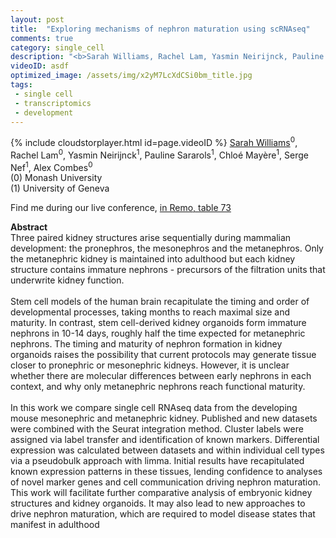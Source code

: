 ```yaml
---
layout: post
title:  "Exploring mechanisms of nephron maturation using scRNAseq"
comments: true
category: single_cell
description: "<b>Sarah Williams, Rachel Lam, Yasmin Neirijnck, Pauline Sararols, Chloé Mayère, Serge Nef, Alex Combes</b><br/>Three paired kidney structures arise sequentially ..."
videoID: asdf
optimized_image: /assets/img/x2yM7LcXdCSi0bm_title.jpg
tags:
 - single cell
 - transcriptomics
 - development
---
```

{% include cloudstorplayer.html id=page.videoID %}
<u>Sarah Williams</u><sup>0</sup>, Rachel Lam<sup>0</sup>, Yasmin Neirijnck<sup>1</sup>, Pauline Sararols<sup>1</sup>, Chloé Mayère<sup>1</sup>, Serge Nef<sup>1</sup>, Alex Combes<sup>0</sup><br/>
\(0\) Monash University<br/>
\(1\) University of Geneva

Find me during our live conference, [in Remo, table 73](https://remo.co)

<b>Abstract</b><br/>
Three paired kidney structures arise sequentially during mammalian development: the pronephros, the mesonephros and the metanephros. Only the metanephric kidney is maintained into adulthood but each kidney structure contains immature nephrons - precursors of the filtration units that underwrite kidney function.<br/><br/>Stem cell models of the human brain recapitulate the timing and order of developmental processes, taking months to reach maximal size and maturity. In contrast, stem cell-derived kidney organoids form immature nephrons in 10-14 days, roughly half the time expected for metanephric nephrons. The timing and maturity of nephron formation in kidney organoids raises the possibility that current protocols may generate tissue closer to pronephric or mesonephric kidneys. However, it is unclear whether there are molecular differences between early nephrons in each context, and why only metanephric nephrons reach functional maturity.<br/><br/>In this work we compare single cell RNAseq data from the developing mouse mesonephric and metanephric kidney. Published and new datasets were combined with the Seurat integration method. Cluster labels were assigned via label transfer and identification of known markers. Differential expression was calculated between datasets and within individual cell types via a pseudobulk approach with limma. Initial results have recapitulated known expression patterns in these tissues, lending confidence to analyses of novel marker genes and cell communication driving nephron maturation. This work will facilitate further comparative analysis of embryonic kidney structures and kidney organoids. It may also lead to new approaches to drive nephron maturation, which are required to model disease states that manifest in adulthood
